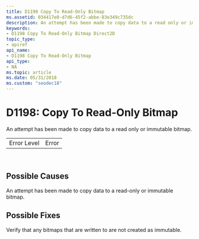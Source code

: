 ```yaml
---
title: D1198 Copy To Read-Only Bitmap
ms.assetid: 034417e0-d7d6-45f2-abbe-83e349c735dc
description: An attempt has been made to copy data to a read only or immutable bitmap.
keywords:
- D1198 Copy To Read-Only Bitmap Direct2D
topic_type:
- apiref
api_name:
- D1198 Copy To Read-Only Bitmap
api_type:
- NA
ms.topic: article
ms.date: 05/31/2018
ms.custom: "seodec18"
---
```


# D1198: Copy To Read-Only Bitmap

An attempt has been made to copy data to a read only or immutable bitmap.



|             |       |
|-------------|-------|
| Error Level | Error |



 

## Possible Causes

An attempt has been made to copy data to a read-only or immutable bitmap.

## Possible Fixes

Verify that any bitmaps that are written to are not created as immutable.

 

 




